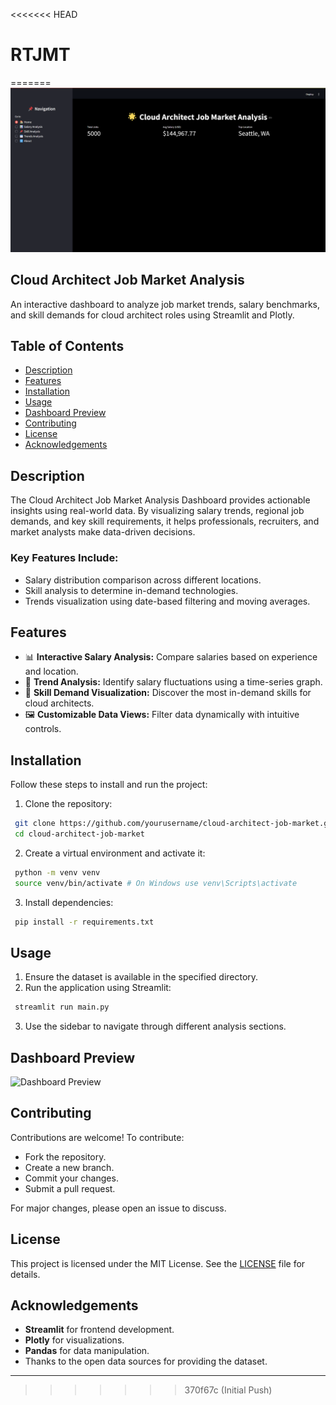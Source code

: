 <<<<<<< HEAD
# RTJMT
=======
![alt text](image.png)

## Cloud Architect Job Market Analysis

An interactive dashboard to analyze job market trends, salary benchmarks, and skill demands for cloud architect roles using Streamlit and Plotly.

## Table of Contents
- [Description](#description)
- [Features](#features)
- [Installation](#installation)
- [Usage](#usage)
- [Dashboard Preview](#dashboard-preview)
- [Contributing](#contributing)
- [License](#license)
- [Acknowledgements](#acknowledgements)

## Description
The Cloud Architect Job Market Analysis Dashboard provides actionable insights using real-world data. By visualizing salary trends, regional job demands, and key skill requirements, it helps professionals, recruiters, and market analysts make data-driven decisions.

### Key Features Include:
- Salary distribution comparison across different locations.
- Skill analysis to determine in-demand technologies.
- Trends visualization using date-based filtering and moving averages.

## Features
- 📊 **Interactive Salary Analysis:** Compare salaries based on experience and location.
- 📅 **Trend Analysis:** Identify salary fluctuations using a time-series graph.
- 📌 **Skill Demand Visualization:** Discover the most in-demand skills for cloud architects.
- 🖼️ **Customizable Data Views:** Filter data dynamically with intuitive controls.

## Installation
Follow these steps to install and run the project:

1. Clone the repository:
```bash
 git clone https://github.com/yourusername/cloud-architect-job-market.git
 cd cloud-architect-job-market
```

2. Create a virtual environment and activate it:
```bash
 python -m venv venv
 source venv/bin/activate # On Windows use venv\Scripts\activate
```

3. Install dependencies:
```bash
 pip install -r requirements.txt
```

## Usage
1. Ensure the dataset is available in the specified directory.
2. Run the application using Streamlit:
```bash
 streamlit run main.py
```
3. Use the sidebar to navigate through different analysis sections.

## Dashboard Preview
![Dashboard Preview](images/dashboard-preview.png)

## Contributing
Contributions are welcome! To contribute:
- Fork the repository.
- Create a new branch.
- Commit your changes.
- Submit a pull request.

For major changes, please open an issue to discuss.

## License
This project is licensed under the MIT License. See the [LICENSE](LICENSE) file for details.

## Acknowledgements
- **Streamlit** for frontend development.
- **Plotly** for visualizations.
- **Pandas** for data manipulation.
- Thanks to the open data sources for providing the dataset.

---
>>>>>>> 370f67c (Initial Push)
